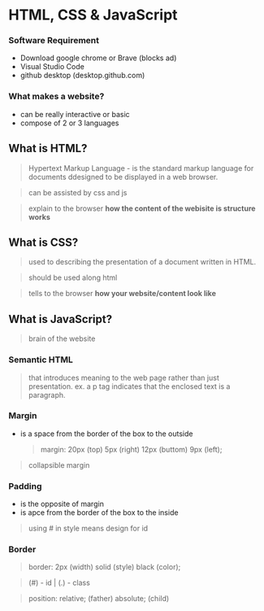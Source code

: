 # HTML, CSS & JavaScript

### Software Requirement

- Download google chrome or Brave (blocks ad)
- Visual Studio Code
- github desktop (desktop.github.com)

### What makes a website?

- can be really interactive or basic
- compose of 2 or 3 languages

## What is HTML?

> Hypertext Markup Language - is the standard markup language for documents ddesigned to be displayed in a web browser.

> can be assisted by css and js

> explain to the browser **how the content of the webisite is structure works**

## What is CSS?

> used to describing the presentation of a document written in HTML.

> should be used along html

> tells to the browser **how your website/content look like**

## What is JavaScript?

> brain of the website

### Semantic HTML

> that introduces meaning to the web page rather than just presentation. ex. a p tag indicates that the enclosed text is a paragraph.

### Margin

- is a space from the border of the box to the outside
  > margin: 20px (top) 5px (right) 12px (buttom) 9px (left);

> collapsible margin

### Padding

- is the opposite of margin
- is apce from the border of the box to the inside

> using # in style means design for id

### Border

> border: 2px (width) solid (style) black (color);

> (#) - id | (.) - class

> position: relative; (father) absolute; (child)

>
